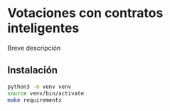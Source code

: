 # Votaciones con contratos inteligentes

Breve descripción

## Instalación

```bash
python3 -m venv venv
source venv/bin/activate
make requirements
```

